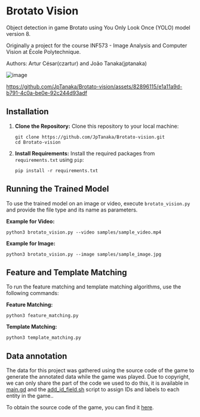 # Brotato Vision

Object detection in game Brotato using You Only Look Once (YOLO) model version 8.

Originally a project for the course INF573 - Image Analysis and Computer Vision at École Polytechnique.

Authors: Artur César(czartur) and João Tanaka(jptanaka)

![image](https://github.com/JpTanaka/Brotato-vision/assets/82896115/d5c3c25a-0429-4f68-82c6-da0cca18d221)


https://github.com/JpTanaka/Brotato-vision/assets/82896115/e1a11a9d-b791-4c0a-be0e-92c244d93adf

## Installation

1. **Clone the Repository:**
   Clone this repository to your local machine:

   ```
   git clone https://github.com/JpTanaka/Brotato-vision.git
   cd Brotato-vision
   ```

2. **Install Requirements:**
   Install the required packages from `requirements.txt` using `pip`:

   ```
   pip install -r requirements.txt
   ```

## Running the Trained Model

To use the trained model on an image or video, execute `brotato_vision.py` and provide the file type and its name as parameters.

**Example for Video:**

```
python3 brotato_vision.py --video samples/sample_video.mp4
```

**Example for Image:**

```
python3 brotato_vision.py --image samples/sample_image.jpg
```

## Feature and Template Matching

To run the feature matching and template matching algorithms, use the following commands:

**Feature Matching:**

```
python3 feature_matching.py
```

**Template Matching:**

```
python3 template_matching.py
```

<!-- TODO: add data to the repository? -->

## Data annotation

The data for this project was gathered using the source code of the game to generate the annotated data while the game was played. Due to copyright, we can only share the part of the code we used to do this, it is available in [main.gd](https://github.com/JpTanaka/Brotato-vision/blob/main/utils/main.gd) and the [add_id_field.sh](https://github.com/JpTanaka/Brotato-vision/blob/main/utils/add_id_field.sh) script to assign IDs and labels to each entity in the game..

To obtain the source code of the game, you can find it [here](https://steamcommunity.com/sharedfiles/filedetails/?id=2931079751).

